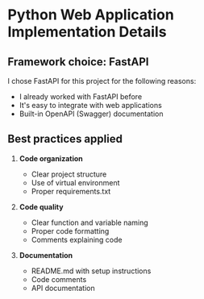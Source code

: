 # Python Web Application Implementation Details

## Framework choice: FastAPI

I chose FastAPI for this project for the following reasons:

- I already worked with FastAPI before
- It's easy to integrate with web applications
- Built-in OpenAPI (Swagger) documentation

## Best practices applied

1. **Code organization**
   - Clear project structure
   - Use of virtual environment
   - Proper requirements.txt

2. **Code quality**
   - Clear function and variable naming
   - Proper code formatting
   - Comments explaining code

3. **Documentation**
   - README.md with setup instructions
   - Code comments
   - API documentation
